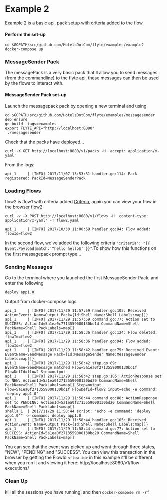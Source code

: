 # Example 2
Example 2 is a basic api, pack setup with criteria added to the flow.

#### Perform the set-up

```
cd $GOPATH/src/github.com/HotelsDotCom/flyte/examples/example2
docker-compose up
```

### MessageSender Pack
The messagePack is a very basic pack that'll allow you to send messages (from the commandline) to the flyte api, these messages
can then be used by the flows to interact with.

#### MessageSender Pack set-up
Launch the messagepack pack by opening a new terminal and using
```
cd $GOPATH/src/github.com/HotelsDotCom/flyte/examples/messagesender
dep ensure
go build -tags=examples
export FLYTE_API="http://localhost:8080"
 ./messagesender
```

Check that the packs have deployed...

```
curl -X GET http://localhost:8080/v1/packs -H 'accept: application/x-yaml'
```

From the logs:
```
api_1     | [INFO] 2017/11/07 13:53:31 handler.go:114: Pack registered: PackId=MessageSenderPack
```

### Loading Flows
flow2 is flow1 with criteria added [Criteria](https://github.com/HotelsDotCom/flyte/blob/master/README.md#criteria), again you can view your flow in the browser [flow2](http://localhost:8080/v1/flows/flow2)

```
curl -v -X POST http://localhost:8080/v1/flows -H 'content-type: application/x-yaml' -T flow2.yaml
```

```
api_1     | [INFO] 2017/10/30 11:00:59 handler.go:94: Flow added: flowId=flow2
```

In the second flow, we've added the following criteria ```"criteria": "{{ Event.Payload|match:'^hello hello$' }}"```.To show how this functions on the first messagepack prompt type...

### Sending Messages
Go to the terminal where you launched the first MessageSender Pack, and enter the following


```
deploy app1.0
```

Output from docker-compose logs
```
api_1     | [INFO] 2017/11/29 11:57:59 handler.go:105: Received ActionEvent: Name=Output Pack={Id:Shell Name:Shell Labels:map[]}
api_1     | [INFO] 2017/11/29 11:57:59 command.go:77: Action set to SUCCESS: ActionId=5a1ea0c7713559000130bd1d CommandName=Shell PackName=Shell PackLabels=map[]
api_1     | [INFO] 2017/11/29 11:58:36 handler.go:124: Flow deleted: flowId=flow2
api_1     | [INFO] 2017/11/29 11:58:36 handler.go:94: Flow added: flowId=flow2
api_1     | [INFO] 2017/11/29 11:58:42 handler.go:75: Received Event: EventName=SendMessage Pack={Id:MessageSender Name:MessageSender Labels:map[]}
api_1     | [INFO] 2017/11/29 11:58:42 step.go:89: EventName=SendMessage matched Flow=5a1ea0f2713559000130bd1f FlowDefId=flow2 Step=output
api_1     | [INFO] 2017/11/29 11:58:42 step.go:185: ActionResponse set to NEW: ActionId=5a1ea0f2713559000130bd20 CommandName=Shell PackName=Shell PackLabels=map[] Step=output Flow=5a1ea0f2713559000130bd1f FlowDefId=flow2 input=echo -e command: 'deploy app1.0'
api_1     | [INFO] 2017/11/29 11:58:44 command.go:88: ActionResponse set to PENDING: ActionId=5a1ea0f2713559000130bd20 CommandName=Shell PackName=Shell PackLabels=map[]
shella_1  | 2017/11/29 11:58:44 script: "echo -e command: 'deploy app1.0'" -> command: deploy app1.0
api_1     | [INFO] 2017/11/29 11:58:44 handler.go:105: Received ActionEvent: Name=Output Pack={Id:Shell Name:Shell Labels:map[]}
api_1     | [INFO] 2017/11/29 11:58:44 command.go:77: Action set to SUCCESS: ActionId=5a1ea0f2713559000130bd20 CommandName=Shell PackName=Shell PackLabels=map[]
```

You can see that the event was picked up and went through three states, "NEW", "PENDING" and "SUCCESS". You can view this transaction in the browser by getting the
FlowId ```<flow-id>``` in this example it'll be different when you run it and viewing it here: http://localhost:8080/v1/flow-executions/<flow-id>

### Clean Up
kill all the sessions you have running! and then ```docker-compose rm -rf```

